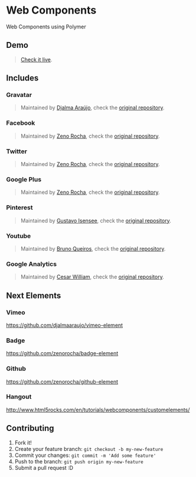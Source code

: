 # Web Components
Web Components using Polymer


## Demo
> [Check it live](http://wallaceerick.github.io/web-components/).

## Includes

### Gravatar
> Maintained by [Djalma Araújo](https://github.com/djalmaaraujo), check the  [original repository](https://github.com/djalmaaraujo/gravatar-element).

### Facebook  
> Maintained by [Zeno Rocha](https://github.com/zenorocha), check the  [original repository](https://github.com/zenorocha/facebook-element).

### Twitter
> Maintained by [Zeno Rocha](https://github.com/zenorocha), check the  [original repository](https://github.com/zenorocha/twitter-element).

### Google Plus
> Maintained by [Zeno Rocha](https://github.com/zenorocha), check the  [original repository](https://github.com/zenorocha/gplus-element).

### Pinterest
> Maintained by [Gustavo Isensee](https://github.com/gustavoisensee), check the  [original repository](https://github.com/gustavoisensee/pinterest-element).

### Youtube
> Maintained by [Bruno Queiros](https://github.com/brunoqueiros), check the  [original repository](https://github.com/brunoqueiros/youtube-element).

### Google Analytics
> Maintained by [Cesar William](https://github.com/cesarwbr), check the  [original repository](https://github.com/cesarwbr/google-analytics-element).


## Next Elements

### Vimeo
https://github.com/djalmaaraujo/vimeo-element

### Badge
https://github.com/zenorocha/badge-element

### Github
https://github.com/zenorocha/github-element

### Hangout
http://www.html5rocks.com/en/tutorials/webcomponents/customelements/


## Contributing

1. Fork it!
2. Create your feature branch: `git checkout -b my-new-feature`
3. Commit your changes: `git commit -m 'Add some feature'`
4. Push to the branch: `git push origin my-new-feature`
5. Submit a pull request :D



